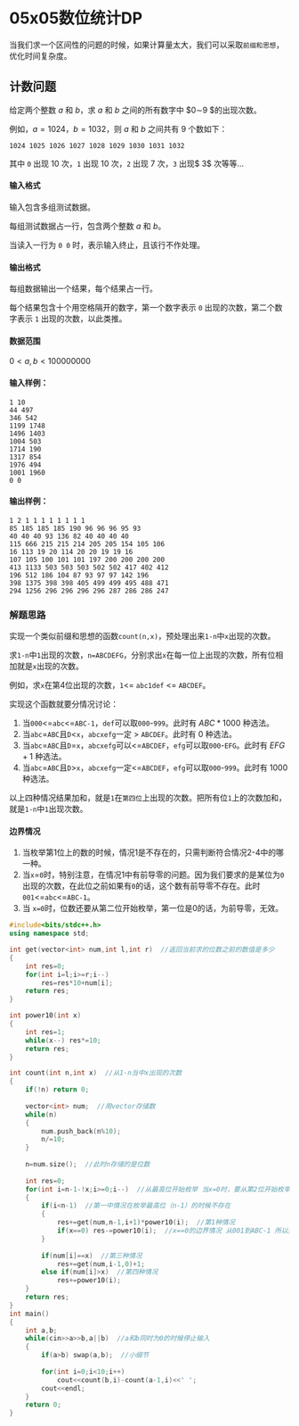 # 05x05数位统计DP

当我们求一个区间性的问题的时候，如果计算量太大，我们可以采取`前缀和思想`，优化时间复杂度。

## 计数问题

给定两个整数 $a$ 和 $b$，求 $a$ 和 $b$ 之间的所有数字中 $0∼9 $的出现次数。

例如，$a=1024，b=1032$，则 $a$ 和 $b$ 之间共有 $9$ 个数如下：

```
1024 1025 1026 1027 1028 1029 1030 1031 1032
```

其中 `0` 出现 $10$ 次，`1` 出现 $10$ 次，`2` 出现 $7$ 次，`3` 出现$ 3$ 次等等…

#### 输入格式

输入包含多组测试数据。

每组测试数据占一行，包含两个整数 $a$ 和 $b$。

当读入一行为 `0 0` 时，表示输入终止，且该行不作处理。

#### 输出格式

每组数据输出一个结果，每个结果占一行。

每个结果包含十个用空格隔开的数字，第一个数字表示 `0` 出现的次数，第二个数字表示 `1` 出现的次数，以此类推。

#### 数据范围

$0<a,b<100000000$

#### 输入样例：

```
1 10
44 497
346 542
1199 1748
1496 1403
1004 503
1714 190
1317 854
1976 494
1001 1960
0 0
```

#### 输出样例：

```
1 2 1 1 1 1 1 1 1 1
85 185 185 185 190 96 96 96 95 93
40 40 40 93 136 82 40 40 40 40
115 666 215 215 214 205 205 154 105 106
16 113 19 20 114 20 20 19 19 16
107 105 100 101 101 197 200 200 200 200
413 1133 503 503 503 502 502 417 402 412
196 512 186 104 87 93 97 97 142 196
398 1375 398 398 405 499 499 495 488 471
294 1256 296 296 296 296 287 286 286 247
```



### 解题思路

实现一个类似前缀和思想的函数`count(n,x)`，预处理出来`1-n`中`x`出现的次数。

求`1-n`中`1`出现的次数，`n=ABCDEFG`，分别求出`x`在每一位上出现的次数，所有位相加就是`x`出现的次数。



例如，求`x`在第4位出现的次数，`1`<= `abc1def` <= `ABCDEF`。

实现这个函数就要分情况讨论：

1. 当`000`<=`abc`<=`ABC-1`，`def`可以取`000`-`999`。此时有 $ABC*1000$ 种选法。
2. 当`abc`=`ABC`且`D`<`x`，`abcxefg`一定 > `ABCDEF`。此时有 $0$ 种选法。
3. 当`abc`=`ABC`且`D`=`x`，`abcxefg`可以<=`ABCDEF`，`efg`可以取`000`-`EFG`。此时有 $EFG+1$ 种选法。
4. 当`abc`=`ABC`且`D`>`x`，`abcxefg`一定<=`ABCDEF`，`efg`可以取`000`-`999`。此时有 $1000$ 种选法。

以上四种情况结果加和，就是`1`在`第四位`上出现的次数。把所有位`1`上的次数加和，就是`1-n`中`1`出现次数。



#### 边界情况

1. 当枚举第1位上的数的时候，情况1是不存在的，只需判断符合情况2-4中的哪一种。
2. 当`x`=`0`时，特别注意，在情况1中有前导零的问题。因为我们要求的是某位为`0`出现的次数，在此位之前如果有`0`的话，这个数有前导零不存在。此时`001`<=`abc`<=`ABC-1`。
3. 当 `x=0`时，位数还要从第二位开始枚举，第一位是0的话，为前导零，无效。

```c++
#include<bits/stdc++.h>
using namespace std;

int get(vector<int> num,int l,int r)  //返回当前求的位数之前的数值是多少
{
    int res=0;
    for(int i=l;i>=r;i--)
        res=res*10+num[i];
    return res;
}

int power10(int x)
{
    int res=1;
    while(x--) res*=10;
    return res;
}

int count(int n,int x)  //从1-n当中x出现的次数
{
    if(!n) return 0;
    
    vector<int> num;  //用vector存储数
    while(n)
    {
        num.push_back(n%10);
        n/=10;
    }
    
    n=num.size();  //此时n存储的是位数
    
    int res=0;
    for(int i=n-1-!x;i>=0;i--)  //从最高位开始枚举 当x=0时，要从第2位开始枚举
    {
        if(i<n-1)  //第一中情况在枚举最高位（n-1）的时候不存在
        {
            res+=get(num,n-1,i+1)*power10(i);  //第1种情况
        	if(x==0) res-=power10(i);  //x==0的边界情况 从001到ABC-1 所以要减去1*power(i)
        }
        
        if(num[i]==x)  //第三种情况
            res+=get(num,i-1,0)+1;
        else if(num[i]>x)  //第四种情况
            res+=power10(i);
    }
    return res;
}
int main()
{
    int a,b;
    while(cin>>a>>b,a||b)  //a和b同时为0的时候停止输入
    {
        if(a>b) swap(a,b);  //小细节
        
        for(int i=0;i<10;i++)
        	cout<<count(b,i)-count(a-1,i)<<' ';
        cout<<endl;
    }
    return 0;
}
```


